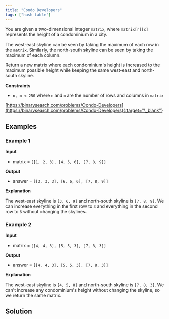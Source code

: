 ```yaml
---
title: "Condo Developers"
tags: ["hash table"]
---
```


You are given a two-dimensional integer `matrix`, where `matrix[r][c]` represents the height of a condominium in a city.

The west-east skyline can be seen by taking the maximum of each row in the `matrix`. Similarly, the north-south skyline can be seen by taking the maximum of each column.

Return a new matrix where each condominium's height is increased to the maximum possible height while keeping the same west-east and north-south skyline.

**Constraints**

- `n, m ≤ 250` where `n` and `m` are the number of rows and columns in `matrix`

[https://binarysearch.com/problems/Condo-Developers](https://binarysearch.com/problems/Condo-Developers){:target="\_blank"}

## Examples

### Example 1

**Input**

- matrix = `[[1, 2, 3], [4, 5, 6], [7, 8, 9]]`

**Output**

- answer = `[[3, 3, 3], [6, 6, 6], [7, 8, 9]]`

**Explanation**

The west-east skyline is `[3, 6, 9]` and north-south skyline is `[7, 8, 9]`. We can increase everything in the first row to `3` and everything in the second row to `6` without changing the skylines.

### Example 2

**Input**

- matrix = `[[4, 4, 3], [5, 5, 3], [7, 8, 3]]`

**Output**

- answer = `[[4, 4, 3], [5, 5, 3], [7, 8, 3]]`

**Explanation**

The west-east skyline is `[4, 5, 8]` and north-south skyline is `[7, 8, 3]`. We can't increase any condominium's height without changing the skyline, so we return the same matrix.

## Solution

<script src="https://gist.github.com/yaeba/16da7be5123724fcf6eccc25581cef5a.js?file=Condo-Developers.py"></script>
